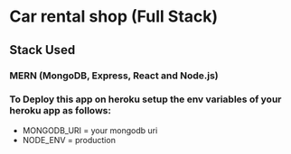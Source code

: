 # Car rental shop (Full Stack)

## Stack Used

### MERN (MongoDB, Express, React and Node.js)

### To Deploy this app on heroku setup the env variables of your heroku app as follows:

* MONGODB_URI = your mongodb uri
* NODE_ENV = production
